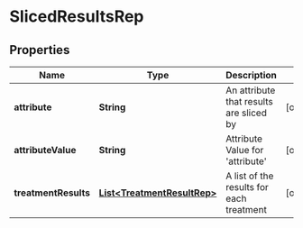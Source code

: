 

# SlicedResultsRep


## Properties

| Name | Type | Description | Notes |
|------------ | ------------- | ------------- | -------------|
|**attribute** | **String** | An attribute that results are sliced by |  [optional] |
|**attributeValue** | **String** | Attribute Value for &#39;attribute&#39; |  [optional] |
|**treatmentResults** | [**List&lt;TreatmentResultRep&gt;**](TreatmentResultRep.md) | A list of the results for each treatment |  [optional] |



